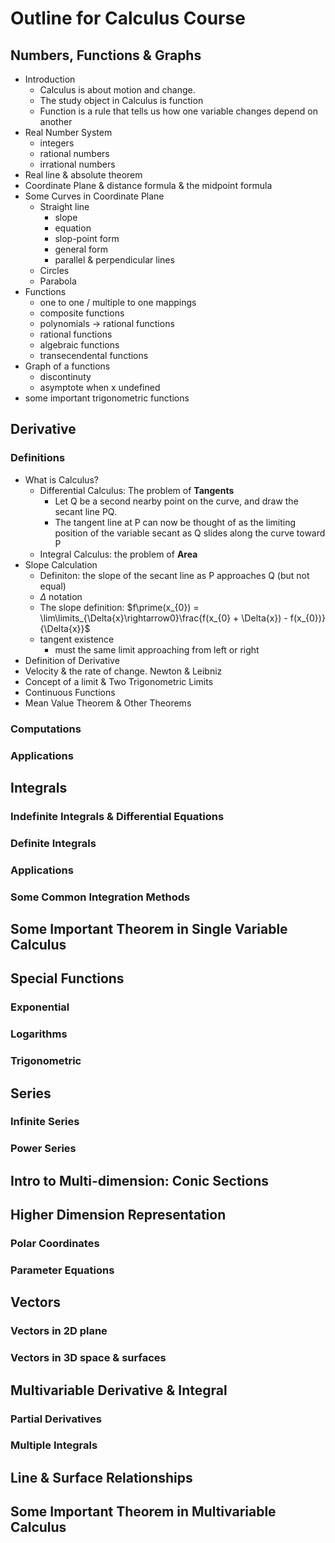 # Outline for Calculus Course

## Numbers, Functions & Graphs

- Introduction
  - Calculus is about motion and change.
  - The study object in Calculus is function
  - Function is a rule that tells us how one variable changes depend on another
- Real Number System
  - integers
  - rational numbers
  - irrational numbers
- Real line & absolute theorem
- Coordinate Plane & distance formula & the midpoint formula
- Some Curves in Coordinate Plane
  - Straight line
    - slope
    - equation
    - slop-point form
    - general form
    - parallel & perpendicular lines
  - Circles
  - Parabola
- Functions
  - one to one / multiple to one mappings
  - composite functions
  - polynomials -> rational functions
  - rational functions
  - algebraic functions
  - transecendental functions
- Graph of a functions
  - discontinuty
  - asymptote when x undefined
- some important trigonometric functions

## Derivative

### Definitions

- What is Calculus? 
  - Differential Calculus: The problem of **Tangents**
    -  Let Q be a second nearby point on the curve, and draw the secant line PQ. 
    -  The tangent line at P can now be thought of as the limiting position of the variable secant as Q slides along the curve toward P
  - Integral Calculus: the problem of **Area**
- Slope Calculation
  - Definiton: the slope of the secant line as P approaches Q (but not equal)
  - $\Delta$ notation
  - The slope definition: $f\prime(x_{0}) = \lim\limits_{\Delta{x}\rightarrow0}\frac{f(x_{0} + \Delta{x}) - f(x_{0})}{\Delta{x}}$
  - tangent existence
    - must the same limit approaching from left or right
- Definition of Derivative
- Velocity & the rate of change. Newton & Leibniz
- Concept of a limit & Two Trigonometric Limits
- Continuous Functions
- Mean Value Theorem & Other Theorems

### Computations

### Applications

## Integrals

### Indefinite Integrals & Differential Equations

### Definite Integrals

### Applications

### Some Common Integration Methods

## Some Important Theorem in Single Variable Calculus

## Special Functions

### Exponential

### Logarithms

### Trigonometric

## Series

### Infinite Series

### Power Series

## Intro to Multi-dimension: Conic Sections

## Higher Dimension Representation

### Polar Coordinates

### Parameter Equations

## Vectors

### Vectors in 2D plane

### Vectors in 3D space & surfaces

## Multivariable Derivative & Integral

### Partial Derivatives

### Multiple Integrals

## Line & Surface Relationships

## Some Important Theorem in Multivariable Calculus
